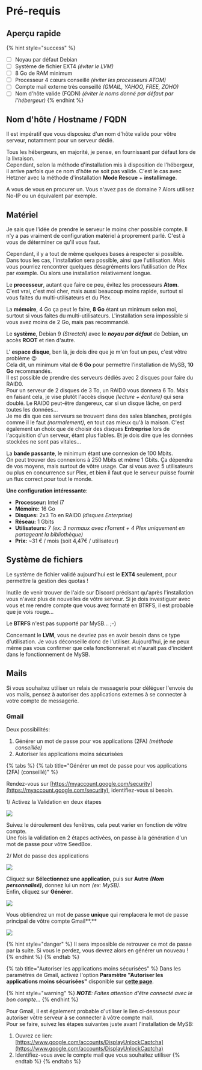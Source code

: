 # Pré-requis

## Aperçu rapide

{% hint style="success" %}
* [ ] Noyau par défaut Debian
* [ ] Système de fichier EXT4 _\(éviter le LVM\)_
* [ ] 8 Go de RAM minimum
* [ ] Processeur 4 cœurs  conseillé _\(éviter les processeurs ATOM\)_
* [ ] Compte mail externe très conseillé _\(GMAIL, YAHOO, FREE, ZOHO\)_
* [ ] Nom d'hôte valide \(FQDN\) _\(éviter le noms donné par défaut par l'hébergeur\)_
{% endhint %}

## Nom d'hôte / Hostname / FQDN

Il est impératif que vous disposiez d'un nom d'hôte valide pour vôtre serveur, notamment pour un serveur dédié.

Tous les hébergeurs, en majorité, je pense, en fournissant par défaut lors de la livraison.  
Cependant, selon la méthode d'installation mis à disposition de l'hébergeur, il arrive parfois que ce nom d'hôte ne soit pas valide. C'est le cas avec Hetzner avec la méthode d'installation **Mode Rescue** + **installimage**.

A vous de vous en procurer un. Vous n'avez pas de domaine ? Alors utilisez No-IP ou un équivalent par exemple.

## Matériel

Je sais que l'idée de prendre le serveur le moins cher possible compte. Il n'y a pas vraiment de configuration matériel à proprement parlé. C'est à vous de déterminer ce qu'il vous faut.

Cependant, il y a tout de même quelques bases à respecter si possible. Dans tous les cas, l'installation sera possible, ainsi que l'utilisation. Mais vous pourriez rencontrer quelques désagréments lors l’utilisation de Plex par exemple. Ou alors une installation relativement longue.

Le **processeur**, autant que faire ce peu, évitez les processeurs **Atom**.  
C'est vrai, c'est moi cher, mais aussi beaucoup moins rapide, surtout si vous faites du multi-utilisateurs et du Plex.

La **mémoire**, 4 Go ça peut le faire, **8 Go** étant un minimum selon moi, surtout si vous faites du multi-utilisateurs. L'installation sera impossible si vous avez moins de 2 Go, mais pas recommandé.

Le **système**, Debian 9 _\(Strectch\)_ avec le _**noyau par défaut**_ de Debian, un accès **ROOT** et rien d'autre.

L' **espace disque**, ben là, je dois dire que je m'en fout un peu, c'est vôtre problème 😉   
Cela dit, un minimum vital de **6 Go** pour permettre l’installation de MySB, **10 Go** recommandés.  
Il est possible de prendre des serveurs dédiés avec 2 disques pour faire du RAID0.  
Pour un serveur de 2 disques de 3 To, un RAID0 vous donnera 6 To. Mais en faisant cela, je vise plutôt l'accès disque _\(lecture + écriture\)_ qui sera doublé. Le RAID0 peut-être dangereux, car si un disque lâche, on perd toutes les données...  
Je me dis que ces serveurs se trouvent dans des sales blanches, protégés comme il le faut _\(normalement\),_ en tout cas mieux qu'à la maison. C'est également un choix que de choisir des disques **Entreprise** lors de l'acquisition d'un serveur, étant plus fiables. Et je dois dire que les données stockées ne sont pas vitales...

La **bande passante**, le minimum étant une connexion de 100 Mbits.  
On peut trouver des connexions à 250 Mbits et même 1 Gbits. Ça dépendra de vos moyens, mais surtout de vôtre usage. Car si vous avez 5 utilisateurs ou plus en concurrence sur Plex, et bien il faut que le serveur puisse fournir un flux correct pour tout le monde.

**Une configuration intéressante**:

* **Processeur:** Intel i7
* **Mémoire:** 16 Go
* **Disques:** 2x3 To en RAID0 _\(disques Enterprise\)_
* **Réseau:** 1 Gbits
* **Utilisateurs:** 7 _\(ex: 3 normaux avec rTorrent + 4 Plex uniquement en partageant la bibliothèque\)_
* **Prix:** ~31 € / mois \(soit 4,47€ / utilisateur\)

## Système de fichiers

Le système de fichier validé aujourd'hui est le **EXT4** seulement, pour permettre la gestion des quotas !

Inutile de venir trouver de l'aide sur Discord précisant qu'après l'installation vous n'avez plus de nouvelles de vôtre serveur. Si je dois investiguer avec vous et me rendre compte que vous avez formaté en BTRFS, il est probable que je vois rouge...

Le **BTRFS** n'est pas supporté par MySB... ;-\)

Concernant le **LVM**, vous ne devriez pas en avoir besoin dans ce type d'utilisation. Je vous déconseille donc de l'utiliser. Aujourd'hui, je ne peux même pas vous confirmer que cela fonctionnerait et n'aurait pas d'incident dans le fonctionnement de MySB.

## Mails

Si vous souhaitez utiliser un relais de messagerie pour déléguer l'envoie de vos mails, pensez à autoriser des applications externes à se connecter à votre compte de messagerie.

### Gmail

Deux possibilités:

1. Générer un mot de passe pour vos applications \(2FA\) _\(méthode conseillée\)_
2. Autoriser les applications moins sécurisées

{% tabs %}
{% tab title="Générer un mot de passe pour vos applications \(2FA\) \(conseillé\)" %}


Rendez-vous sur [https://myaccount.google.com/security](https://myaccount.google.com/security), identifiez-vous si besoin.

1/ Activez la Validation en deux étapes

![](../.gitbook/assets/gmail_enable_two_factors.jpg)

Suivez le déroulement des fenêtres, cela peut varier en fonction de vôtre compte.  
Une fois la validation en 2 étapes activées, on passe à la génération d'un mot de passe pour vôtre SeedBox.

2/ Mot de passe des applications

![](../.gitbook/assets/gmail_select_app_password.jpg)

Cliquez sur **Sélectionnez une application**, puis sur **Autre** _**\(Nom personnalisé\)**_, donnez lui un nom _\(ex: MySB\)_.  
Enfin, cliquez sur **Générer**.

![](../.gitbook/assets/gmail_app_password.jpg)

Vous obtiendrez un mot de passe **unique** qui remplacera le mot de passe principal de vôtre compte Gmail**.**

![](../.gitbook/assets/gmail_password_created.jpg)

{% hint style="danger" %}
Il sera impossible de retrouver ce mot de passe par la suite. Si vous le perdez, vous devrez alors en générer un nouveau !
{% endhint %}
{% endtab %}

{% tab title="Autoriser les applications moins sécurisées" %}
Dans les paramètres de Gmail, activez l'option **Paramètre "Autoriser les applications moins sécurisées"** disponible sur [**cette page**](https://myaccount.google.com/lesssecureapps).

{% hint style="warning" %}
_**NOTE**: Faites attention d'être connecté avec le bon compte..._
{% endhint %}

Pour Gmail, il est également probable d'utiliser le lien ci-dessous pour autoriser vôtre serveur à se connecter à vôtre compte mail.  
Pour se faire, suivez les étapes suivantes juste avant l'installation de MySB:

1. Ouvrez ce lien: [https://www.google.com/accounts/DisplayUnlockCaptcha](https://www.google.com/accounts/DisplayUnlockCaptcha)
2. Identifiez-vous avec le compte mail que vous souhaitez utiliser
{% endtab %}
{% endtabs %}

